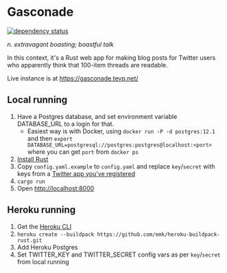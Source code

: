 Gasconade
=========
[![dependency status](https://deps.rs/repo/github/palfrey/gasconade/status.svg)](https://deps.rs/repo/github/palfrey/gasconade)

_n. extravagant boasting; boastful talk_

In this context, it's a Rust web app for making blog posts for Twitter users who apparently think that 100-item threads are readable.

Live instance is at https://gasconade.tevp.net/

Local running
-------------

1. Have a Postgres database, and set environment variable DATABASE_URL to a login for that.
    * Easiest way is with Docker, using `docker run -P -d postgres:12.1` and then `export DATABASE_URL=postgresql://postgres:postgres@localhost:<port>` where you can get `port` from `docker ps`
2. [Install Rust](https://www.rust-lang.org/en-US/install.html)
3. Copy `config.yaml.example` to `config.yaml` and replace `key`/`secret` with keys from a [Twitter app you've registered](https://apps.twitter.com/)
4. `cargo run`
5. Open [http://localhost:8000](http://localhost:8000)

Heroku running
--------------

1. Get the [Heroku CLI](https://devcenter.heroku.com/articles/heroku-cli)
2. `heroku create --buildpack https://github.com/emk/heroku-buildpack-rust.git`
3. Add Heroku Postgres
4. Set TWITTER_KEY and TWITTER_SECRET config vars as per `key`/`secret` from local running